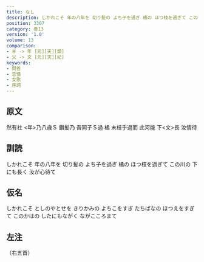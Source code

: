 ```yaml
---
title: なし
description: しかれこそ 年の八年を 切り髪の よち子を過ぎ 橘の ほつ枝を過ぎて この川の 下にも長く 汝が心待て
position: 3307
category: 巻13
version: '1.0'
volume: 13
comparison:
- 羊 -> 年 [元][天][類]
- 父 -> 文 [元][天][紀]
keywords:
- 問答
- 恋情
- 女歌
- 序詞
---
```


## 原文

然有社 <年>乃八歳Ｓ 鑚髪乃 吾同子Ｓ過 橘 末枝乎過而 此河能 下<文>長 汝情待

## 訓読

しかれこそ 年の八年を 切り髪の よち子を過ぎ 橘の ほつ枝を過ぎて この川の 下にも長く 汝が心待て

## 仮名

しかれこそ としのやとせを きりかみの よちこをすぎ たちばなの ほつえをすぎて このかはの したにもながく ながこころまて

## 左注

（右五首）
